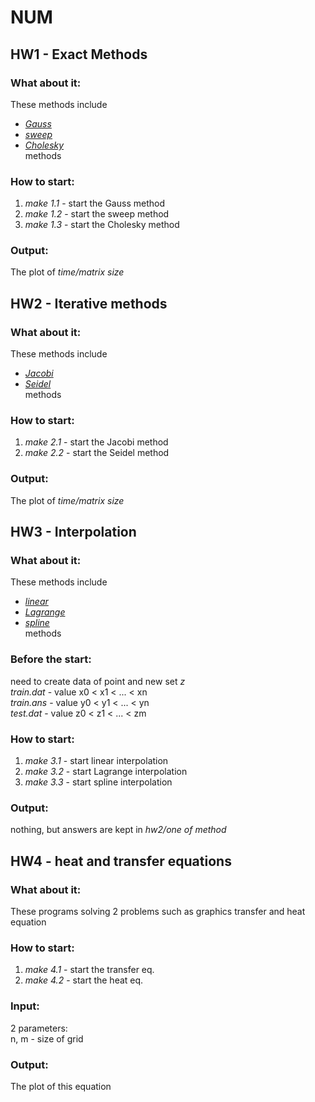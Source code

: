 # NUM

## HW1 - Exact Methods

### What about it:
These methods include   
* [*Gauss*](https://en.wikipedia.org/wiki/Gaussian_elimination)  
* [*sweep*](https://en.wikipedia.org/wiki/Tridiagonal_matrix_algorithm)  
* [*Cholesky*](https://en.wikipedia.org/wiki/Cholesky_decomposition)   
methods

### How to start:
1. _make 1.1_ - start the Gauss method
2. _make 1.2_ - start the sweep method
3. _make 1.3_ - start the Cholesky method

### Output:
The plot of *time/matrix size*

## HW2 - Iterative methods

### What about it:
These methods include   
* [*Jacobi*](https://en.wikipedia.org/wiki/Jacobi_method)  
* [*Seidel*](https://en.wikipedia.org/wiki/Gauss%E2%80%93Seidel_method)  
methods

### How to start:
1. _make 2.1_ - start the Jacobi method
2. _make 2.2_ - start the Seidel method

### Output:
The plot of *time/matrix size*

## HW3 - Interpolation

### What about it:
These methods include   
* [*linear*](https://en.wikipedia.org/wiki/Linear_interpolation)  
* [*Lagrange*](https://en.wikipedia.org/wiki/Lagrange_polynomial)  
* [*spline*](https://en.wikipedia.org/wiki/Spline_interpolation)  
methods


### Before the start:
need to create data of point and new set _z_  
*train.dat* - value x0 < x1 < ... < xn  
*train.ans* - value y0 < y1 < ... < yn  
*test.dat* - value z0 < z1 < ... < zm  

### How to start:
1. _make 3.1_ - start linear interpolation
2. _make 3.2_ - start Lagrange interpolation
3. _make 3.3_ - start spline interpolation

### Output:
nothing, but answers are kept in *hw2/_one of method_* 

## HW4 - heat and transfer equations

### What about it:
These programs solving 2 problems such as graphics transfer and heat equation 

### How to start:
1. _make 4.1_ - start the transfer eq.
2. _make 4.2_ - start the heat eq.

### Input:
2 parameters:  
n, m - size of grid

### Output:
The plot of this equation